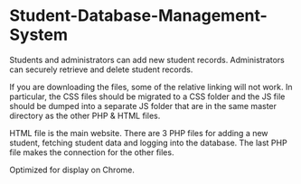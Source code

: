 # Student-Database-Management-System
Students and administrators can add new student records. Administrators can securely retrieve and delete student records.

If you are downloading the files, some of the relative linking will not work. 
In particular, the CSS files should be migrated to a CSS folder
and the JS file should be dumped into a separate JS folder 
that are in the same master directory as the other PHP & HTML files. 

HTML file is the main website. 
There are 3 PHP files for adding a new student, fetching student data and logging into the database.
The last PHP file makes the connection for the other files. 

Optimized for display on Chrome.

